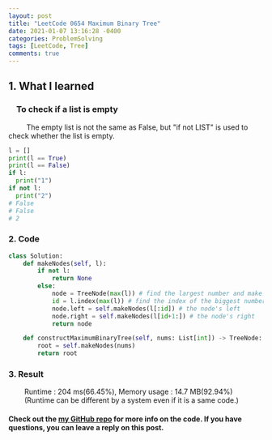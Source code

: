 ```yaml
---
layout: post
title: "LeetCode 0654 Maximum Binary Tree"
date: 2021-01-07 13:16:28 -0400
categories: ProblemSolving
tags: [LeetCode, Tree]
comments: true
---
```


## 1. What I learned
### &nbsp;&nbsp;&nbsp;&nbsp;To check if a list is empty
&nbsp;&nbsp;&nbsp;&nbsp;&nbsp;&nbsp;&nbsp;&nbsp; The empty list is not the same as False, but "if not LIST" is used to check whether the list is empty.  
```python
l = []
print(l == True)
print(l == False)
if l:
  print("1")
if not l:
  print("2")
# False
# False
# 2
```

### 2. Code
```python
class Solution:
    def makeNodes(self, l):
        if not l:
            return None
        else:
            node = TreeNode(max(l)) # find the largest number and make it a treenode
            id = l.index(max(l)) # find the index of the biggest number
            node.left = self.makeNodes(l[:id]) # the node's left
            node.right = self.makeNodes(l[id+1:]) # the node's right
            return node

    def constructMaximumBinaryTree(self, nums: List[int]) -> TreeNode:
        root = self.makeNodes(nums)
        return root
```

### 3. Result
&nbsp;&nbsp;&nbsp;&nbsp;&nbsp;&nbsp;&nbsp;&nbsp;Runtime : 204 ms(66.45%), Memory usage : 14.7 MB(92.94%)  
&nbsp;&nbsp;&nbsp;&nbsp;&nbsp;&nbsp;&nbsp;&nbsp;(Runtime can be different by a system even if it is a same code.)

#### Check out the [my GitHub repo][hyuk-gh] for more info on the code. If you have questions, you can leave a reply on this post.
[hyuk-gh]:   https://github.com/dlgur1994/StudyAlgorithms
